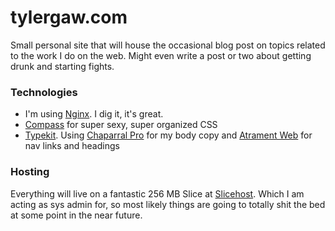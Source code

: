# tylergaw.com

Small personal site that will house the occasional blog post on topics related to the work I do on the web. Might even write a post or two about getting drunk and starting fights.

### Technologies
* I'm using [Nginx](http://nginx.org). I dig it, it's great.
* [Compass](http://compass-style.org) for super sexy, super organized CSS
* [Typekit](http://typekit.com). Using [Chaparral Pro](http://typekit.com/fonts/chaparral-pro) for my body copy and [Atrament Web](http://typekit.com/fonts/atrament-web) for nav links and headings

### Hosting
Everything will live on a fantastic 256 MB Slice at [Slicehost](http://www.slicehost.com). Which I am acting as sys admin for, so most likely things are going to totally shit the bed at some point in the near future.
